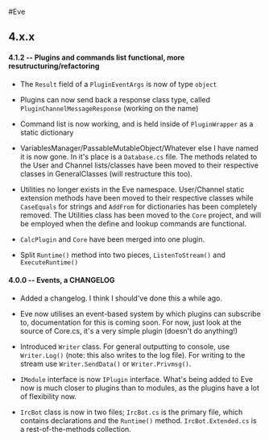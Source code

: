 #Eve

## 4.x.x

#### 4.1.2 -- Plugins and commands list functional, more resutructuring/refactoring

- The `Result` field of a `PluginEventArgs` is now of type `object`

- Plugins can now send back a response class type, called `PluginChannelMessageResponse` (working on the name)

- Command list is now working, and is held inside of `PluginWrapper` as a static dictionary

- VariablesManager/PassableMutableObject/Whatever else I have named it is now gone. In it's place is a `Database.cs` file. The methods related to the User and Channel lists/classes have been moved to their respective classes in GeneralClasses (will restructure this too).

- Utilities no longer exists in the Eve namespace. User/Channel static extension methods have been moved to their respective classes while `CaseEquals` for strings and `AddFrom` for dictionaries has been completely removed. The Utilities class has been moved to the `Core` project, and will be employed when the define and lookup commands are functional.

- `CalcPlugin` and `Core` have been merged into one plugin.

- Split `Runtime()` method into two pieces, `ListenToStream()` and `ExecuteRuntime()`

#### 4.0.0 -- Events, a CHANGELOG

 - Added a changelog. I think I should've done this a while ago.

 - Eve now utilises an event-based system by which plugins can subscribe to, documentation for this is coming soon. For now, just look at the source of Core.cs, it's a very simple plugin (doesn't do anything!)

 - Introduced `Writer` class. For general outputting to console, use `Writer.Log()` (note: this also writes to the log file). For writing to the stream use `Writer.SendData()` or `Writer.Privmsg()`.

 - `IModule` interface is now `IPlugin` interface. What's being added to Eve now is much closer to plugins than to modules, as the plugins have a lot of flexibility now.

 - `IrcBot` class is now in two files; `IrcBot.cs` is the primary file, which contains declarations and the `Runtime()` method. `IrcBot.Extended.cs` is a rest-of-the-methods collection.
